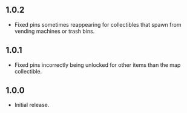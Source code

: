 ## 1.0.2

- Fixed pins sometimes reappearing for collectibles that spawn from vending machines or trash bins.

## 1.0.1

- Fixed pins incorrectly being unlocked for other items than the map collectible.

## 1.0.0

- Initial release.